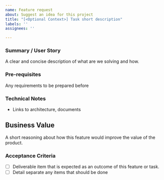 ```yaml
---
name: Feature request
about: Suggest an idea for this project
title: "[<Optional Context>] Task short description"
labels: ''
assignees: ''

---
```


### Summary / User Story

A clear and concise description of what are we solving and how.

### Pre-requisites

Any requirements to be prepared before
  
### Technical Notes

* Links to architecture, documents

## Business Value
A short reasoning about how this feature would improve the value of the product.

<!--

For example:
Adding support for EEA private transaction would increment the adoption of QKM by adding a new funnel, Besu users.
-->

### Acceptance Criteria

- [ ] Deliverable item that is expected as an outcome of this feature or task.
- [ ] Detail separate any items that should be done
